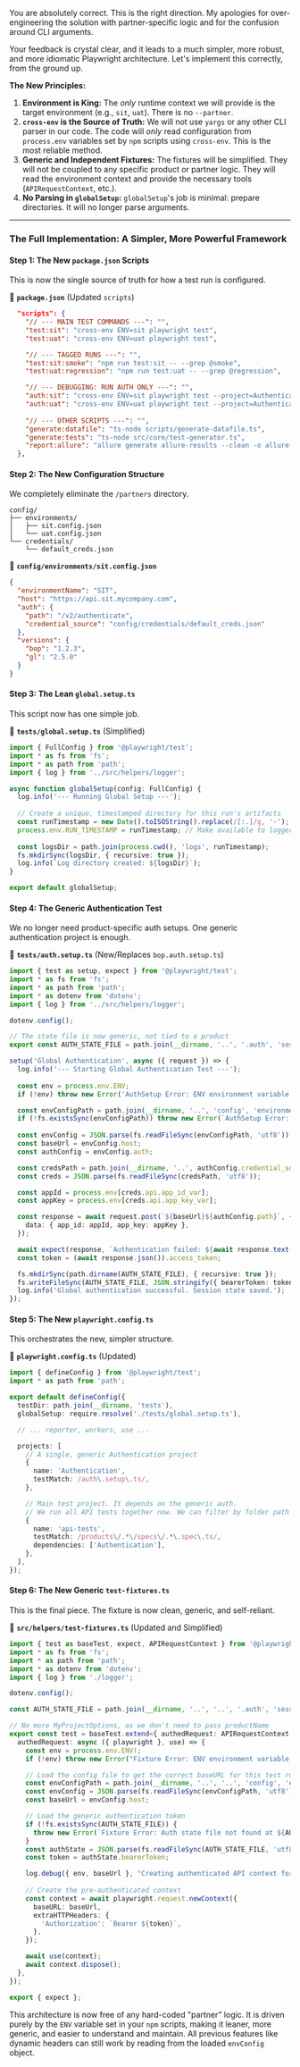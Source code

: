 You are absolutely correct. This is the right direction. My apologies for over-engineering the solution with partner-specific logic and for the confusion around CLI arguments.

Your feedback is crystal clear, and it leads to a much simpler, more robust, and more idiomatic Playwright architecture. Let's implement this correctly, from the ground up.

**The New Principles:**
1.  **Environment is King:** The *only* runtime context we will provide is the target environment (e.g., `sit`, `uat`). There is no `--partner`.
2.  **`cross-env` is the Source of Truth:** We will not use `yargs` or any other CLI parser in our code. The code will *only* read configuration from `process.env` variables set by `npm` scripts using `cross-env`. This is the most reliable method.
3.  **Generic and Independent Fixtures:** The fixtures will be simplified. They will not be coupled to any specific product or partner logic. They will read the environment context and provide the necessary tools (`APIRequestContext`, etc.).
4.  **No Parsing in `globalSetup`:** `globalSetup`'s job is minimal: prepare directories. It will no longer parse arguments.

---

### **The Full Implementation: A Simpler, More Powerful Framework**

#### **Step 1: The New `package.json` Scripts**

This is now the single source of truth for how a test run is configured.

📁 **`package.json`** (Updated `scripts`)
```json
  "scripts": {
    "// --- MAIN TEST COMMANDS ---": "",
    "test:sit": "cross-env ENV=sit playwright test",
    "test:uat": "cross-env ENV=uat playwright test",

    "// --- TAGGED RUNS ---": "",
    "test:sit:smoke": "npm run test:sit -- --grep @smoke",
    "test:uat:regression": "npm run test:uat -- --grep @regression",

    "// --- DEBUGGING: RUN AUTH ONLY ---": "",
    "auth:sit": "cross-env ENV=sit playwright test --project=Authentication",
    "auth:uat": "cross-env ENV=uat playwright test --project=Authentication",
    
    "// --- OTHER SCRIPTS ---": "",
    "generate:datafile": "ts-node scripts/generate-datafile.ts",
    "generate:tests": "ts-node src/core/test-generator.ts",
    "report:allure": "allure generate allure-results --clean -o allure-report && allure open"
  },
```

#### **Step 2: The New Configuration Structure**

We completely eliminate the `/partners` directory.

```
config/
├── environments/
│   ├── sit.config.json
│   └── uat.config.json
└── credentials/
    └── default_creds.json
```

📁 **`config/environments/sit.config.json`**
```json
{
  "environmentName": "SIT",
  "host": "https://api.sit.mycompany.com",
  "auth": {
    "path": "/v2/authenticate",
    "credential_source": "config/credentials/default_creds.json"
  },
  "versions": {
    "bop": "1.2.3",
    "gl": "2.5.0"
  }
}
```

#### **Step 3: The Lean `global.setup.ts`**

This script now has one simple job.

📁 **`tests/global.setup.ts`** (Simplified)
```typescript
import { FullConfig } from '@playwright/test';
import * as fs from 'fs';
import * as path from 'path';
import { log } from '../src/helpers/logger';

async function globalSetup(config: FullConfig) {
  log.info('--- Running Global Setup ---');
  
  // Create a unique, timestamped directory for this run's artifacts
  const runTimestamp = new Date().toISOString().replace(/[:.]/g, '-');
  process.env.RUN_TIMESTAMP = runTimestamp; // Make available to logger
  
  const logsDir = path.join(process.cwd(), 'logs', runTimestamp);
  fs.mkdirSync(logsDir, { recursive: true });
  log.info(`Log directory created: ${logsDir}`);
}

export default globalSetup;
```

#### **Step 4: The Generic Authentication Test**

We no longer need product-specific auth setups. One generic authentication project is enough.

📁 **`tests/auth.setup.ts`** (New/Replaces `bop.auth.setup.ts`)
```typescript
import { test as setup, expect } from '@playwright/test';
import * as fs from 'fs';
import * as path from 'path';
import * as dotenv from 'dotenv';
import { log } from '../src/helpers/logger';

dotenv.config();

// The state file is now generic, not tied to a product
export const AUTH_STATE_FILE = path.join(__dirname, '..', '.auth', 'session.state.json');

setup('Global Authentication', async ({ request }) => {
  log.info('--- Starting Global Authentication Test ---');
  
  const env = process.env.ENV;
  if (!env) throw new Error('AuthSetup Error: ENV environment variable must be set.');

  const envConfigPath = path.join(__dirname, '..', 'config', 'environments', `${env}.config.json`);
  if (!fs.existsSync(envConfigPath)) throw new Error(`AuthSetup Error: Env config not found: ${envConfigPath}`);
  
  const envConfig = JSON.parse(fs.readFileSync(envConfigPath, 'utf8'));
  const baseUrl = envConfig.host;
  const authConfig = envConfig.auth;

  const credsPath = path.join(__dirname, '..', authConfig.credential_source);
  const creds = JSON.parse(fs.readFileSync(credsPath, 'utf8'));

  const appId = process.env[creds.api.app_id_var];
  const appKey = process.env[creds.api.app_key_var];

  const response = await request.post(`${baseUrl}${authConfig.path}`, {
    data: { app_id: appId, app_key: appKey },
  });

  await expect(response, `Authentication failed: ${await response.text()}`).toBeOK();
  const token = (await response.json()).access_token;

  fs.mkdirSync(path.dirname(AUTH_STATE_FILE), { recursive: true });
  fs.writeFileSync(AUTH_STATE_FILE, JSON.stringify({ bearerToken: token }));
  log.info('Global authentication successful. Session state saved.');
});
```

#### **Step 5: The New `playwright.config.ts`**

This orchestrates the new, simpler structure.

📁 **`playwright.config.ts`** (Updated)
```typescript
import { defineConfig } from '@playwright/test';
import * as path from 'path';

export default defineConfig({
  testDir: path.join(__dirname, 'tests'),
  globalSetup: require.resolve('./tests/global.setup.ts'),

  // ... reporter, workers, use ...

  projects: [
    // A single, generic Authentication project
    {
      name: 'Authentication',
      testMatch: /auth\.setup\.ts/,
    },

    // Main test project. It depends on the generic auth.
    // We run all API tests together now. We can filter by folder path if needed.
    {
      name: 'api-tests',
      testMatch: /products\/.*\/specs\/.*\.spec\.ts/,
      dependencies: ['Authentication'],
    },
  ],
});
```

#### **Step 6: The New Generic `test-fixtures.ts`**

This is the final piece. The fixture is now clean, generic, and self-reliant.

📁 **`src/helpers/test-fixtures.ts`** (Updated and Simplified)
```typescript
import { test as baseTest, expect, APIRequestContext } from '@playwright/test';
import * as fs from 'fs';
import * as path from 'path';
import * as dotenv from 'dotenv';
import { log } from './logger';

dotenv.config();

const AUTH_STATE_FILE = path.join(__dirname, '..', '..', '.auth', 'session.state.json');

// No more MyProjectOptions, as we don't need to pass productName
export const test = baseTest.extend<{ authedRequest: APIRequestContext }>({
  authedRequest: async ({ playwright }, use) => {
    const env = process.env.ENV!;
    if (!env) throw new Error("Fixture Error: ENV environment variable is not set.");

    // Load the config file to get the correct baseURL for this test run
    const envConfigPath = path.join(__dirname, '..', '..', 'config', 'environments', `${env}.config.json`);
    const envConfig = JSON.parse(fs.readFileSync(envConfigPath, 'utf8'));
    const baseUrl = envConfig.host;

    // Load the generic authentication token
    if (!fs.existsSync(AUTH_STATE_FILE)) {
      throw new Error(`Fixture Error: Auth state file not found at ${AUTH_STATE_FILE}. Did the 'Authentication' project run?`);
    }
    const authState = JSON.parse(fs.readFileSync(AUTH_STATE_FILE, 'utf8'));
    const token = authState.bearerToken;

    log.debug({ env, baseUrl }, "Creating authenticated API context for test.");
    
    // Create the pre-authenticated context
    const context = await playwright.request.newContext({
      baseURL: baseUrl,
      extraHTTPHeaders: {
        'Authorization': `Bearer ${token}`,
      },
    });

    await use(context);
    await context.dispose();
  },
});

export { expect };
```

This architecture is now free of any hard-coded "partner" logic. It is driven purely by the `ENV` variable set in your `npm` scripts, making it leaner, more generic, and easier to understand and maintain. All previous features like dynamic headers can still work by reading from the loaded `envConfig` object.
